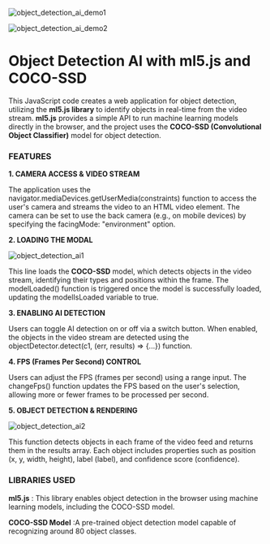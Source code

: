 ![object_detection_ai_demo1](https://github.com/user-attachments/assets/ecca0dcd-932e-4d68-8c53-2a4825a8880b)

![object_detection_ai_demo2](https://github.com/user-attachments/assets/ec07ab40-b342-4af7-adc9-c96a15d3f2fb)

<h1 align="left">Object Detection AI with ml5.js and COCO-SSD</h1>

This JavaScript code creates a web application for object detection, utilizing the **ml5.js library** to identify objects in real-time from the video stream. **ml5.js** provides a simple API to run machine learning models directly in the browser, and the project uses the **COCO-SSD (Convolutional Object Classifier)** model for object detection.

<h3 align="left">FEATURES</h3>

**1. CAMERA ACCESS & VIDEO STREAM**



The application uses the navigator.mediaDevices.getUserMedia(constraints) function to access the user's camera and streams the video to an HTML video element. The camera can be set to use the back camera (e.g., on mobile devices) by specifying the facingMode: "environment" option.

**2. LOADING THE MODAL**


![object_detection_ai1](https://github.com/user-attachments/assets/44123307-b6bf-4a22-a597-7f1282d7c4c4)


This line loads the **COCO-SSD** model, which detects objects in the video stream, identifying their types and positions within the frame. The modelLoaded() function is triggered once the model is successfully loaded, updating the modelIsLoaded variable to true.


**3. ENABLING AI DETECTION**


Users can toggle AI detection on or off via a switch button. When enabled, the objects in the video stream are detected using the objectDetector.detect(c1, (err, results) => {...}) function.


**4. FPS (Frames Per Second) CONTROL**

Users can adjust the FPS (frames per second) using a range input. The changeFps() function updates the FPS based on the user's selection, allowing more or fewer frames to be processed per second.


**5. OBJECT DETECTION & RENDERING**

![object_detection_ai2](https://github.com/user-attachments/assets/e0d7dec2-0c46-44fe-a346-53c70639c0ed)


This function detects objects in each frame of the video feed and returns them in the results array. Each object includes properties such as position (x, y, width, height), label (label), and confidence score (confidence).


<h3 align="left">LIBRARIES USED</h3>


**ml5.js** : This library enables object detection in the browser using machine learning models, including the COCO-SSD model.

**COCO-SSD Model** :A pre-trained object detection model capable of recognizing around 80 object classes.
